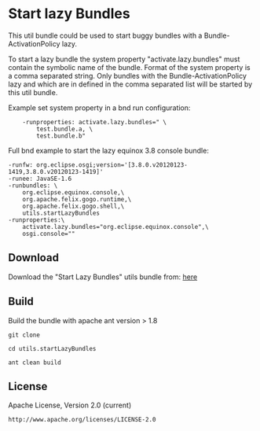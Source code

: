 # Start lazy Bundles

This util bundle could be used to start buggy bundles with a Bundle-ActivationPolicy lazy.
 
To start a lazy bundle the system property "activate.lazy.bundles" must contain the symbolic name of the bundle.
Format of the system property is a comma separated string. Only bundles with the Bundle-ActivationPolicy lazy
and which are in defined in the comma separated list will be started by this util bundle.

Example set system property in a bnd run configuration:

		-runproperties: activate.lazy.bundles=" \
			test.bundle.a, \
			test.bundle.b"
			
Full bnd example to start the lazy equinox 3.8 console bundle:

	-runfw: org.eclipse.osgi;version='[3.8.0.v20120123-1419,3.8.0.v20120123-1419]'
	-runee: JavaSE-1.6
	-runbundles: \
		org.eclipse.equinox.console,\
		org.apache.felix.gogo.runtime,\
		org.apache.felix.gogo.shell,\
		utils.startLazyBundles
	-runproperties:\
		activate.lazy.bundles="org.eclipse.equinox.console",\
		osgi.console=""
	
	
## Download 

Download the "Start Lazy Bundles" utils bundle from: [here](https://github.com/tux2323/Start-lazy-Bundles/blob/master/cnf/repo/utils.startLazyBundles/utils.startLazyBundles-1.0.0.jar?raw=true
)

## Build

Build the bundle with apache ant version > 1.8 

	git clone
	
	cd utils.startLazyBundles
	
	ant clean build

## License

Apache License, Version 2.0 (current) 
	
	http://www.apache.org/licenses/LICENSE-2.0

